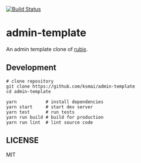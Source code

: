 [![Build Status](https://travis-ci.org/ksmai/admin-template.svg?branch=master)](https://travis-ci.org/ksmai/admin-template)

# admin-template
An admin template clone of [rubix](http://rubix410.sketchpixy.com/ltr/dashboard).

## Development
```
# clone repository
git clone https://github.com/ksmai/admin-template
cd admin-template

yarn           # install dependencies
yarn start     # start dev server
yarn test      # run tests
yarn run build # build for production
yarn run lint  # lint source code
```

## LICENSE
MIT
